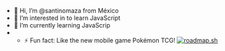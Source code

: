 - 👋 Hi, I’m @santinomaza from México 
- 👀 I’m interested in to learn JavaScript
- 🌱 I’m currently learning JavaScrip
- - ⚡ Fun fact: Like the new mobile game Pokémon TCG!
<a href="https://roadmap.sh"><img src="https://roadmap.sh/card/tall/673f7f9a5434bf319a136173?variant=dark" alt="roadmap.sh"/></a>
<!---
santinomaza/santinomaza is a ✨ special ✨ repository because its `README.md` (this file) appears on your GitHub profile.
You can click the Preview link to take a look at your changes.
--->
